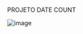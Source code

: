 

PROJETO DATE COUNT

![image](https://github.com/GustavoArielRos/mini-projeto-date-counter-v1/assets/101509337/1f160551-cbb0-42ab-a1d0-690c35cf9ab5)

